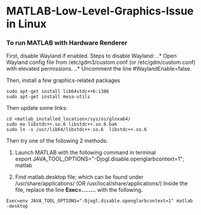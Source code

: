 # MATLAB-Low-Level-Graphics-Issue in Linux

### To run MATLAB with Hardware Renderer

First, disable Wayland if enabled.
Steps to disable Wayland:
..* Open Wayland config file from /etc/gdm3/custom.conf (or /etc/gdm/custom.conf) with elevated permissions.
..* Uncomment the line #WaylandEnable=false.


Then, install a few graphics-related packages

```
sudo apt-get install lib64stdc++6:i386
sudo apt-get install mesa-utils
```
Then update some links:

```
cd <matlab_installed_location>/sys/os/glnxa64/
sudo mv libstdc++.so.6 libstdc++.so.6.bak
sudo ln -s /usr/lib64/libstdc++.so.6  libstdc++.so.6
```

Then try one of the following 2 methods:
1)  Launch MATLAB with the following command in terminal	
export JAVA_TOOL_OPTIONS="-Djogl.disable.openglarbcontext=1"; matlab

2)	Find matlab.desktop file; which can be found under /usr/share/applications/ (OR  /usr/local/share/applications/)
Inside the file, replace the line **Exec=........** with the following.

```
Exec=env JAVA_TOOL_OPTIONS="-Djogl.disable.openglarbcontext=1" matlab -desktop 
```

